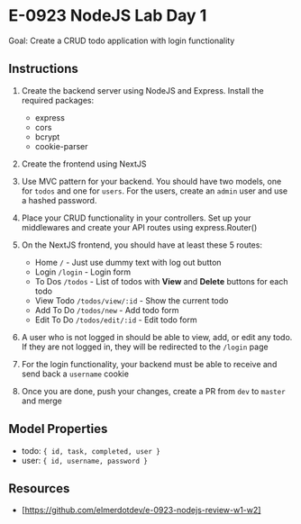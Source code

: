 # E-0923 NodeJS Lab Day 1

Goal: Create a CRUD todo application with login functionality

## Instructions

1. Create the backend server using NodeJS and Express. Install the required packages:

   - express
   - cors
   - bcrypt
   - cookie-parser

2. Create the frontend using NextJS
3. Use MVC pattern for your backend. You should have two models, one for `todos` and one for `users`. For the users, create an `admin` user and use a hashed password.
4. Place your CRUD functionality in your controllers. Set up your middlewares and  create your API routes using express.Router()
5. On the NextJS frontend, you should have at least these 5 routes:

   - Home `/` - Just use dummy text with log out button
   - Login `/login` - Login form
   - To Dos `/todos` - List of todos with **View** and **Delete** buttons for each todo
   - View Todo `/todos/view/:id` - Show the current todo
   - Add To Do `/todos/new` - Add todo form
   - Edit To Do `/todos/edit/:id` - Edit todo form

6. A user who is not logged in should be able to view, add, or edit any todo. If they are not logged in, they will be redirected to the `/login` page
7. For the login functionality, your backend must be able to receive and send back a `username` cookie
8. Once you are done, push your changes, create a PR from `dev` to `master` and merge

## Model Properties

- todo: `{ id, task, completed, user }`
- user: `{ id, username, password }`

## Resources

- [https://github.com/elmerdotdev/e-0923-nodejs-review-w1-w2]
